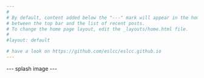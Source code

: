 ```yaml
---
#
# By default, content added below the "---" mark will appear in the home page
# between the top bar and the list of recent posts.
# To change the home page layout, edit the _layouts/home.html file.
#
#layout: default

# have a look on https://github.com/eslcc/eslcc.github.io
---
```

--- splash image  --- 